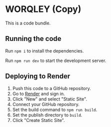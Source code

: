 # WORQLEY (Copy)

This is a code bundle.

## Running the code

Run `npm i` to install the dependencies.

Run `npm run dev` to start the development server.

## Deploying to Render

1. Push this code to a GitHub repository.
2. Go to [Render](https://render.com) and sign in.
3. Click "New" and select "Static Site".
4. Connect your GitHub repository.
5. Set the build command to `npm run build`.
6. Set the publish directory to `build`.
7. Click "Create Static Site".
